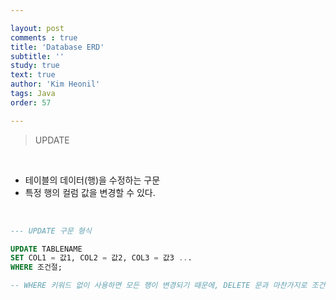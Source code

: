 ```yaml
---

layout: post
comments : true
title: 'Database ERD'
subtitle: ''
study: true
text: true
author: 'Kim Heonil'
tags: Java
order: 57

---
```


> UPDATE

<br>

- 테이블의 데이터(행)을 수정하는 구문
- 특정 행의 컬럼 값을 변경할 수 있다.

<br>

``` sql
--- UPDATE 구문 형식

UPDATE TABLENAME
SET COL1 = 값1, COL2 = 값2, COL3 = 값3 ...
WHERE 조건절;

-- WHERE 키워드 없이 사용하면 모든 행이 변경되기 때문에, DELETE 문과 마찬가지로 조건절을 붙여주는것이 좋다.
```



<br><br>
